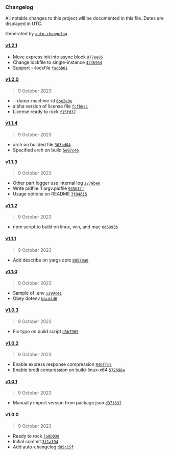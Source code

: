 ### Changelog

All notable changes to this project will be documented in this file. Dates are displayed in UTC.

Generated by [`auto-changelog`](https://github.com/CookPete/auto-changelog).

#### [v1.2.1](https://github.com/adhisimon/simwebserver/compare/v1.2.0...v1.2.1)

- Move express init into async block [`977ee85`](https://github.com/adhisimon/simwebserver/commit/977ee8564144919a458ca8239cf205fd420a7230)
- Change lockfile to single-instance [`4236954`](https://github.com/adhisimon/simwebserver/commit/4236954bcdbfa3b03bb8a13fde010fb64123f6db)
- Support --lockfile [`fad6b01`](https://github.com/adhisimon/simwebserver/commit/fad6b012280c2f616919fcb1de768e4e65558647)

#### [v1.2.0](https://github.com/adhisimon/simwebserver/compare/v1.1.4...v1.2.0)

> 9 October 2023

- --dump-machine-id [`6be2a9e`](https://github.com/adhisimon/simwebserver/commit/6be2a9e5ed52e42a064930f8e1f5649d86cdb5fd)
- alpha version of license file [`fcfb62c`](https://github.com/adhisimon/simwebserver/commit/fcfb62c844118e361f405cd00ca44ad91ee522ca)
- License ready to rock [`f15fd37`](https://github.com/adhisimon/simwebserver/commit/f15fd37d2d3f05bd13648e6c2eedfec0da6a6b71)

#### [v1.1.4](https://github.com/adhisimon/simwebserver/compare/v1.1.3...v1.1.4)

> 9 October 2023

- arch on builded file [`303bd04`](https://github.com/adhisimon/simwebserver/commit/303bd049cc0fc3aa1a2186789b45c9c94dd192c5)
- Specified arch on build [`5e97c46`](https://github.com/adhisimon/simwebserver/commit/5e97c46fa3d13e0db23029be5d007eae18ad4656)

#### [v1.1.3](https://github.com/adhisimon/simwebserver/compare/v1.1.2...v1.1.3)

> 9 October 2023

- Other part logger use internal log [`2279be0`](https://github.com/adhisimon/simwebserver/commit/2279be094f05bd753d15da52019b50f35107cce2)
- Write pidfile if argv.pidfile [`94561ff`](https://github.com/adhisimon/simwebserver/commit/94561ffb1c4607d5116694cb706d2784270affc4)
- Usage options on README [`7f94615`](https://github.com/adhisimon/simwebserver/commit/7f94615988dc538e3a314e8949c489faff7b6d83)

#### [v1.1.2](https://github.com/adhisimon/simwebserver/compare/v1.1.1...v1.1.2)

> 9 October 2023

- npm script to build on linux, win, and mac [`0d6093b`](https://github.com/adhisimon/simwebserver/commit/0d6093b20f6b5aab6cbf054246be1c0c4d7ebd75)

#### [v1.1.1](https://github.com/adhisimon/simwebserver/compare/v1.1.0...v1.1.1)

> 9 October 2023

- Add describe on yargs opts [`88578a0`](https://github.com/adhisimon/simwebserver/commit/88578a0c586fbd3f1c47a625fb0cc801c6a422b9)

#### [v1.1.0](https://github.com/adhisimon/simwebserver/compare/v1.0.3...v1.1.0)

> 9 October 2023

- Sample of .env [`1290ce1`](https://github.com/adhisimon/simwebserver/commit/1290ce1a939ff53e091c38e5522e8af4e9465fa1)
- Obey dotenv [`bbcd4d0`](https://github.com/adhisimon/simwebserver/commit/bbcd4d0d2a4ccf3643b2223eb86116f049e32f61)

#### [v1.0.3](https://github.com/adhisimon/simwebserver/compare/v1.0.2...v1.0.3)

> 9 October 2023

- Fix typo on build script [`d3b7965`](https://github.com/adhisimon/simwebserver/commit/d3b79653e230533caa946a8ed1d76e85c9adc39b)

#### [v1.0.2](https://github.com/adhisimon/simwebserver/compare/v1.0.1...v1.0.2)

> 9 October 2023

- Enable express response compression [`946ffc3`](https://github.com/adhisimon/simwebserver/commit/946ffc37be3ed908fe7296963fb92b3042052300)
- Enable brotli compression on build-linux-x64 [`572698a`](https://github.com/adhisimon/simwebserver/commit/572698a47c46fca736e4d52ffcf6b63a89bf0127)

#### [v1.0.1](https://github.com/adhisimon/simwebserver/compare/v1.0.0...v1.0.1)

> 9 October 2023

- Manually import version from package.json [`d371697`](https://github.com/adhisimon/simwebserver/commit/d37169703a5a5f692b81f0cdd192953ade97892b)

#### v1.0.0

> 9 October 2023

- Ready to rock [`7a9b038`](https://github.com/adhisimon/simwebserver/commit/7a9b0383e85bc9b5088ba3046f85b5e5eed220fa)
- Initial commit [`3f1a194`](https://github.com/adhisimon/simwebserver/commit/3f1a1947929e8ef9d98f1b672a725a8cad5d1aa4)
- Add auto-changelog [`d85c15f`](https://github.com/adhisimon/simwebserver/commit/d85c15f056399edf5b3722b9584edb764ef44e5f)
